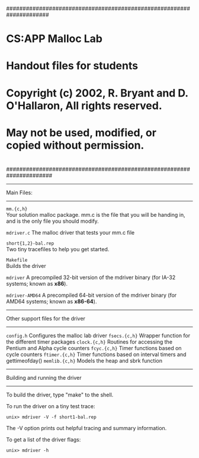 #####################################################################
# CS:APP Malloc Lab
# Handout files for students
#
# Copyright (c) 2002, R. Bryant and D. O'Hallaron, All rights reserved.
# May not be used, modified, or copied without permission.
#
######################################################################

***********
Main Files:
***********

`mm.{c,h}`	
	Your solution malloc package. mm.c is the file that you
	will be handing in, and is the only file you should modify.

`mdriver.c`	
	The malloc driver that tests your mm.c file

`short{1,2}-bal.rep`	
	Two tiny tracefiles to help you get started. 

`Makefile`	
	Builds the driver

`mdriver`
	A precompiled 32-bit version of the mdriver binary (for IA-32 systems; known as **x86**).

`mdriver-AMD64`
	A precompiled 64-bit version of the mdriver binary (for AMD64 systems; known as **x86-64**).

**********************************
Other support files for the driver
**********************************

`config.h`	Configures the malloc lab driver
`fsecs.{c,h}`	Wrapper function for the different timer packages
`clock.{c,h}`	Routines for accessing the Pentium and Alpha cycle counters
`fcyc.{c,h}`	Timer functions based on cycle counters
`ftimer.{c,h}`	Timer functions based on interval timers and gettimeofday()
`memlib.{c,h}`	Models the heap and sbrk function

*******************************
Building and running the driver
*******************************
To build the driver, type "make" to the shell.

To run the driver on a tiny test trace:

	unix> mdriver -V -f short1-bal.rep

The -V option prints out helpful tracing and summary information.

To get a list of the driver flags:

	unix> mdriver -h

